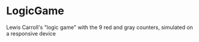 # LogicGame
Lewis Carroll's "logic game" with the 9 red and gray counters, simulated on a responsive device
